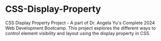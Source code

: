 # CSS-Display-Property
CSS Display Property Project - A part of Dr. Angela Yu's Complete 2024 Web Development Bootcamp. This project explores the different ways to control element visibility and layout using the display property in CSS.
